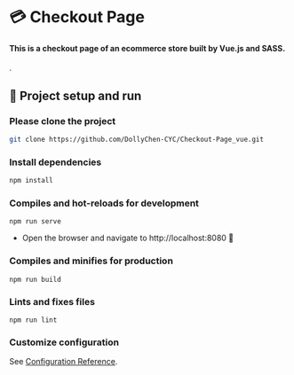 # 💳 Checkout Page
#### This is a checkout page of an ecommerce store built by Vue.js and SASS.

.
## 🏃‍ Project setup and run

### Please clone the project
  ```bash
  git clone https://github.com/DollyChen-CYC/Checkout-Page_vue.git
  ```

### Install dependencies
  ```bash
  npm install
  ```

### Compiles and hot-reloads for development
  ```
  npm run serve
  ```
- Open the browser and navigate to http://localhost:8080   👀 

### Compiles and minifies for production
  ```
  npm run build
  ```

### Lints and fixes files
  ```
  npm run lint
  ```

### Customize configuration
See [Configuration Reference](https://cli.vuejs.org/config/).
